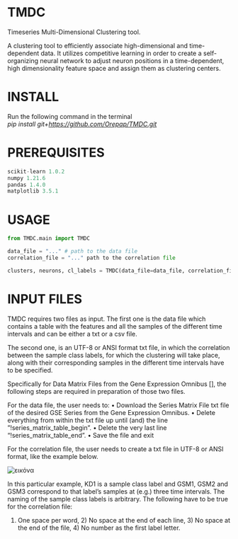 # TMDC
Timeseries Multi-Dimensional Clustering tool.

A clustering tool to efficiently associate high-dimensional and time-dependent data. It utilizes competitive learning in order to create a self-organizing neural network to adjust neuron positions in a time-dependent, high dimensionality feature space and assign them as clustering centers.


# INSTALL

Run the following command in the terminal  
_pip install git+https://github.com/Orepap/TMDC.git_


# PREREQUISITES
```python
scikit-learn 1.0.2
numpy 1.21.6
pandas 1.4.0
matplotlib 3.5.1
```

# USAGE
```python
from TMDC.main import TMDC

data_file = "..." # path to the data file
correlation_file = "..." path to the correlation file

clusters, neurons, cl_labels = TMDC(data_file=data_file, correlation_file=correlation_file, n_neurons=-1)
```

# INPUT FILES
TMDC requires two files as input. The first one is the data file which contains a table with the features and all the samples of the different time intervals and can be either a txt or a csv file. 

The second one, is an UTF-8 or ANSI format txt file, in which the correlation between the sample class labels, for which the clustering will take place, along with their corresponding samples in the different time intervals have to be specified.

Specifically for Data Matrix Files from the Gene Expression Omnibus [], the following steps are required in preparation of those two files.

For the data file, the user needs to:
•	Download the Series Matrix File txt file of the desired GSE Series from the Gene Expression Omnibus.
•	Delete everything from within the txt file up until (and) the line ”!series_matrix_table_begin”.
•	Delete the very last line “!series_matrix_table_end”.
•	Save the file and exit


For the correlation file, the user needs to create a txt file in UTF-8 or ANSI format, like the example below.
 
 ![εικόνα](https://github.com/Orepap/TMDC/assets/93657525/176e62ee-9449-4b0f-86cb-eec64ccf15ca)

In this particular example, KD1 is a sample class label and GSM1, GSM2 and GSM3 correspond to that label’s samples at (e.g.) three time intervals. The naming of the sample class labels is arbitrary.
The following have to be true for the correlation file:
1) One space per word, 2) No space at the end of each line, 3) No space at the end of the file, 4) No number as the first label letter.
